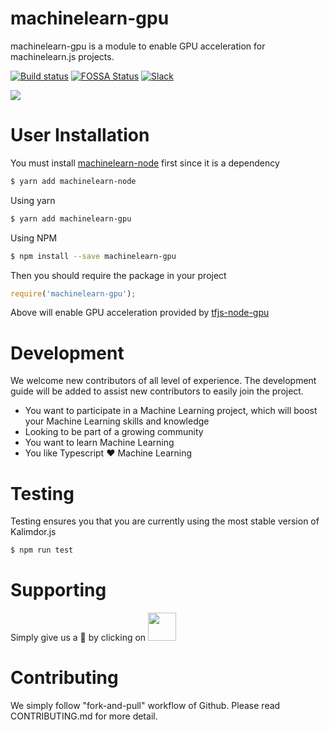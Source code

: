 # machinelearn-gpu

machinelearn-gpu is a module to enable GPU acceleration for machinelearn.js projects.

[![Build status](https://ci.appveyor.com/api/projects/status/p8vmgdesb9i5h92h?svg=true)](https://ci.appveyor.com/project/JasonShin/machinelearn-node)
[![FOSSA Status](https://app.fossa.io/api/projects/git%2Bgithub.com%2FJasonShin%2Fkalimdorjs.svg?type=shield)](https://app.fossa.io/projects/git%2Bgithub.com%2FJasonShin%2Fkalimdorjs?ref=badge_shield)
[![Slack](https://slack.bri.im/badge.svg)](https://slack.bri.im)

<img src="https://i.imgur.com/CpZA2U7.png">

# User Installation

You must install [machinelearn-node](https://github.com/kalimdorjs/machinelearn-node) first since it is a dependency

```bash
$ yarn add machinelearn-node
```

Using yarn

```bash
$ yarn add machinelearn-gpu
```

Using NPM

```bash
$ npm install --save machinelearn-gpu
```

Then you should require the package in your project

```javascript
require('machinelearn-gpu');
```

Above will enable GPU acceleration provided by [tfjs-node-gpu](https://github.com/tensorflow/tfjs-node)

# Development

We welcome new contributors of all level of experience. The development guide will be added
to assist new contributors to easily join the project.

- You want to participate in a Machine Learning project, which will boost your Machine Learning skills and knowledge
- Looking to be part of a growing community
- You want to learn Machine Learning
- You like Typescript :heart: Machine Learning

# Testing

Testing ensures you that you are currently using the most stable version of Kalimdor.js

```bash
$ npm run test
```

# Supporting

Simply give us a :star2: by clicking on <img width="45" src="https://i.imgur.com/JEOaKBk.png">

# Contributing

We simply follow "fork-and-pull" workflow of Github. Please read CONTRIBUTING.md for more detail.
